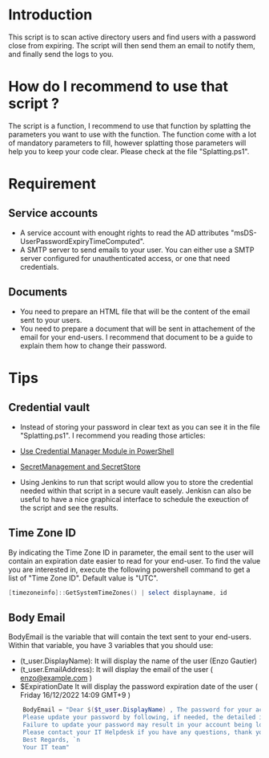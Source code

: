 # Introduction

This script is to scan active directory users and find users with a password close from expiring.
The script will then send them an email to notify them, and finally send the logs to you.

# How do I recommend to use that script ?

The script is a function, I recommend to use that function by splatting the parameters you want to use with the function.
The function come with a lot of mandatory parameters to fill, however splatting those parameters will help you to keep your code clear.
Please check at the file "Splatting.ps1".


# Requirement

## Service accounts

* A service account with enought rights to read the AD attributes "msDS-UserPasswordExpiryTimeComputed".
* A SMTP server to send emails to your user. You can either use a SMTP server configured for unauthenticated access, or one that need credentials.

## Documents

* You need to prepare an HTML file that will be the content of the email sent to your users.
* You need to prepare a document that will be sent in attachement of the email for your end-users. I recommend that document to be a guide to explain them how to change their password.


# Tips 

## Credential vault

* Instead of storing your password in clear text as you can see it in the file "Splatting.ps1". I recommend you reading those articles:
*  [Use Credential Manager Module in PowerShell](https://www.delftstack.com/howto/powershell/use-credential-manager-in-powershell/)
*  [SecretManagement and SecretStore](https://devblogs.microsoft.com/powershell/secretmanagement-and-secretstore-are-generally-available/)

* Using Jenkins to run that script would allow you to store the credential needed within that script in a secure vault easely. Jenkisn can also be useful to have a nice graphical interface to schedule the exeuction of the script and see the results.

## Time Zone ID 

By indicating the Time Zone ID in parameter, the email sent to the user will contain an expiration date easier to read for your end-user.
To find the value you are interested in, execute the following powershell command to get a list of "Time Zone ID".
Default value is "UTC".

```powershell
[timezoneinfo]::GetSystemTimeZones() | select displayname, id
```

## Body Email

BodyEmail is the variable that will contain the text sent to your end-users.
Within that variable, you have 3 variables that you should use:

* $($t_user.DisplayName): It will display the name of the user (Enzo Gautier)
* $($t_user.EmailAddress): It will display the email of the user ( enzo@example.com )
* $ExpirationDate It will display the password expiration date of the user ( Friday 16/12/2022 14:09 GMT+9 )

```powershell
    BodyEmail = "Dear $($t_user.DisplayName) , The password for your account $($t_user.EmailAddress) is due to expire on $ExpirationDate. `n
    Please update your password by following, if needed, the detailed instructions available in attachment. `n
    Failure to update your password may result in your account being locked out. `n 
    Please contact your IT Helpdesk if you have any questions, thank you. `n
    Best Regards, `n
    Your IT team"
```